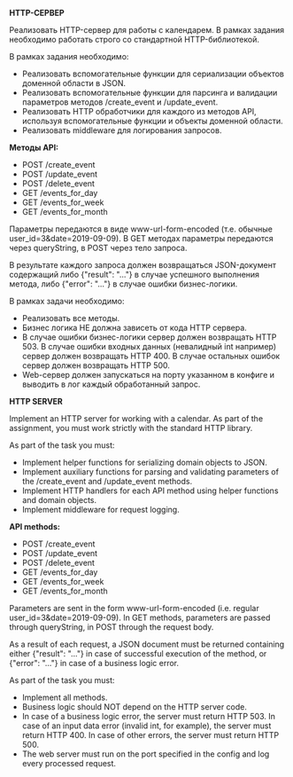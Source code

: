 <p><b>HTTP-СЕРВЕР</b></p>
<p>Реализовать HTTP-сервер для работы с календарем. В рамках задания необходимо работать строго со стандартной HTTP-библиотекой.</p>
<p>В рамках задания необходимо:</p>
<ul>
    <li>Реализовать вспомогательные функции для сериализации объектов доменной области в JSON.</li>
    <li>Реализовать вспомогательные функции для парсинга и валидации параметров методов /create_event и /update_event.</li>
    <li>Реализовать HTTP обработчики для каждого из методов API, используя вспомогательные функции и объекты доменной области.</li>
    <li>Реализовать middleware для логирования запросов.</li>
</ul>
<p><b>Методы API:</b></p>
<ul>
    <li>POST /create_event</li>
    <li>POST /update_event</li>
    <li>POST /delete_event</li>
    <li>GET /events_for_day</li>
    <li>GET /events_for_week</li>
    <li>GET /events_for_month</li>
</ul>
<p>Параметры передаются в виде www-url-form-encoded (т.е. обычные user_id=3&amp;date=2019-09-09). В GET методах параметры передаются через queryString, в POST через тело запроса.</p>
<p>В результате каждого запроса должен возвращаться JSON-документ содержащий либо {"result": "..."} в случае успешного выполнения метода, либо {"error": "..."} в случае ошибки бизнес-логики.</p>
<p>В рамках задачи необходимо:</p>
<ul>
    <li>Реализовать все методы.</li>
    <li>Бизнес логика НЕ должна зависеть от кода HTTP сервера.</li>
    <li>В случае ошибки бизнес-логики сервер должен возвращать HTTP 503. В случае ошибки входных данных (невалидный int например) сервер должен возвращать HTTP 400. В случае остальных ошибок сервер должен возвращать HTTP 500.</li>
    <li>Web-сервер должен запускаться на порту указанном в конфиге и выводить в лог каждый обработанный запрос.</li>
</ul>


<p><b>HTTP SERVER</b></p>
<p>Implement an HTTP server for working with a calendar. As part of the assignment, you must work strictly with the standard HTTP library.</p>
<p>As part of the task you must:</p>
<ul>
    <li>Implement helper functions for serializing domain objects to JSON.</li>
    <li>Implement auxiliary functions for parsing and validating parameters of the /create_event and /update_event methods.</li>
    <li>Implement HTTP handlers for each API method using helper functions and domain objects.</li>
    <li>Implement middleware for request logging.</li>
</ul>
<p><b>API methods:</b></p>
<ul>
    <li>POST /create_event</li>
    <li>POST /update_event</li>
    <li>POST /delete_event</li>
    <li>GET /events_for_day</li>
    <li>GET /events_for_week</li>
    <li>GET /events_for_month</li>
</ul>
<p>Parameters are sent in the form www-url-form-encoded (i.e. regular user_id=3&amp;date=2019-09-09). In GET methods, parameters are passed through queryString, in POST through the request body.</p>
<p>As a result of each request, a JSON document must be returned containing either {"result": "..."} in case of successful execution of the method, or {"error": "..."} in case of a business logic error. </p>
<p>As part of the task you must:</p>
<ul>
    <li>Implement all methods.</li>
    <li>Business logic should NOT depend on the HTTP server code.</li>
    <li>In case of a business logic error, the server must return HTTP 503. In case of an input data error (invalid int, for example), the server must return HTTP 400. In case of other errors, the server must return HTTP 500.</li>
    <li>The web server must run on the port specified in the config and log every processed request.</li>
</ul>